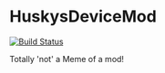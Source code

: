 # HuskysDeviceMod
[![Build Status](https://travis-ci.org/HuskysDeviceMod/HuskysGadgetMod.svg?branch=master)](https://travis-ci.org/HuskysDeviceMod/HuskysGadgetMod)


Totally 'not' a Meme of a mod!
